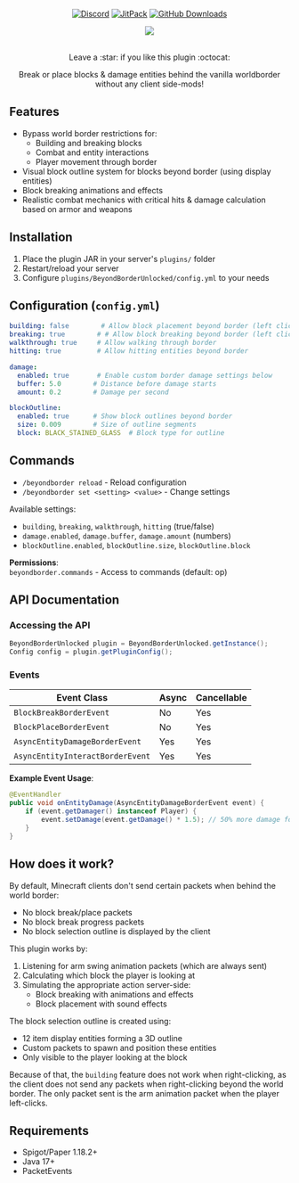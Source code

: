 <div align="center">

  [![Discord](https://img.shields.io/badge/Discord_Server-7289DA?style=flat&logo=discord&logoColor=white)](https://discord.gg/2UTkYj26B4)
  [![JitPack](https://jitpack.io/v/max1mde/BeyondBorderUnlocked.svg)](https://jitpack.io/#max1mde/BeyondBorderUnlocked)
  [![GitHub Downloads](https://img.shields.io/github/downloads/max1mde/BeyondBorderUnlocked/total?color=2ECC71)](https://github.com/max1mde/BeyondBorderUnlocked/releases)
  
  <img src="https://github.com/user-attachments/assets/012f91e1-d872-4c0c-a9f8-829f5004d262">
  <br><br>
  <p>Leave a :star: if you like this plugin :octocat:</p>
  <p>Break or place blocks & damage entities behind the vanilla worldborder without any client side-mods!</p>
</div>

## Features
- Bypass world border restrictions for:
  - Building and breaking blocks
  - Combat and entity interactions
  - Player movement through border
- Visual block outline system for blocks beyond border (using display entities)
- Block breaking animations and effects
- Realistic combat mechanics with critical hits & damage calculation based on armor and weapons

## Installation
1. Place the plugin JAR in your server's `plugins/` folder
2. Restart/reload your server
3. Configure `plugins/BeyondBorderUnlocked/config.yml` to your needs

## Configuration (`config.yml`)
```yaml
building: false        # Allow block placement beyond border (left click)
breaking: true        # # Allow block breaking beyond border (left click)
walkthrough: true     # Allow walking through border
hitting: true         # Allow hitting entities beyond border

damage:
  enabled: true       # Enable custom border damage settings below
  buffer: 5.0        # Distance before damage starts
  amount: 0.2        # Damage per second

blockOutline:
  enabled: true      # Show block outlines beyond border
  size: 0.009        # Size of outline segments
  block: BLACK_STAINED_GLASS  # Block type for outline
```

## Commands
- `/beyondborder reload` - Reload configuration
- `/beyondborder set <setting> <value>` - Change settings

Available settings:
- `building`, `breaking`, `walkthrough`, `hitting` (true/false)
- `damage.enabled`, `damage.buffer`, `damage.amount` (numbers)
- `blockOutline.enabled`, `blockOutline.size`, `blockOutline.block`

**Permissions**:  
`beyondborder.commands` - Access to commands (default: op)

## API Documentation

### Accessing the API
```java
BeyondBorderUnlocked plugin = BeyondBorderUnlocked.getInstance();
Config config = plugin.getPluginConfig();
```

### Events
| Event Class | Async | Cancellable |
|-------------|-------|-------------|
| `BlockBreakBorderEvent` | No | Yes |
| `BlockPlaceBorderEvent` | No | Yes |
| `AsyncEntityDamageBorderEvent` | Yes | Yes |
| `AsyncEntityInteractBorderEvent` | Yes | Yes |

**Example Event Usage**:
```java
@EventHandler
public void onEntityDamage(AsyncEntityDamageBorderEvent event) {
    if (event.getDamager() instanceof Player) {
        event.setDamage(event.getDamage() * 1.5); // 50% more damage for example
    }
}
```

## How does it work?

By default, Minecraft clients don't send certain packets when behind the world border:
- No block break/place packets
- No block break progress packets
- No block selection outline is displayed by the client

This plugin works by:
1. Listening for arm swing animation packets (which are always sent)
2. Calculating which block the player is looking at
3. Simulating the appropriate action server-side:
   - Block breaking with animations and effects
   - Block placement with sound effects

The block selection outline is created using:
- 12 item display entities forming a 3D outline
- Custom packets to spawn and position these entities
- Only visible to the player looking at the block

Because of that, the `building` feature does not work when right-clicking, as the client does not send any packets when right-clicking beyond the world border. The only packet sent is the arm animation packet when the player left-clicks.

## Requirements
- Spigot/Paper 1.18.2+
- Java 17+
- PacketEvents
